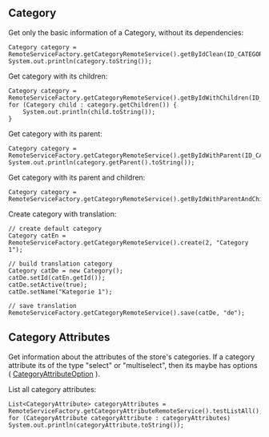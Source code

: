 ## Category ##

Get only the basic information of a Category, without its dependencies:
```
Category category = RemoteServiceFactory.getCategoryRemoteService().getByIdClean(ID_CATEGORY);
System.out.println(category.toString());
```

Get category with its children:
```
Category category = RemoteServiceFactory.getCategoryRemoteService().getByIdWithChildren(ID_CATEGORY);
for (Category child : category.getChildren()) {
    System.out.println(child.toString());
}
```

Get category with its parent:
```
Category category = RemoteServiceFactory.getCategoryRemoteService().getByIdWithParent(ID_CATEGORY);
System.out.println(category.getParent().toString());
```

Get category with its parent and children:
```
Category category = RemoteServiceFactory.getCategoryRemoteService().getByIdWithParentAndChildren(ID_CATEGORY);
```

Create category with translation:
```
// create default category
Category catEn = RemoteServiceFactory.getCategoryRemoteService().create(2, "Category 1");

// build translation category
Category catDe = new Category();
catDe.setId(catEn.getId());
catDe.setActive(true);
catDe.setName("Kategorie 1");
 
// save translation
RemoteServiceFactory.getCategoryRemoteService().save(catDe, "de");
```

## Category Attributes ##
Get information about the attributes of the store's categories. If a category attribute its of the type "select" or "multiselect", then its maybe has options (  [CategoryAttributeOption](http://code.google.com/p/magja/source/browse/trunk/src/main/java/code/google/magja/model/category/CategoryAttributeOption.java) ).

List all category attributes:
```
List<CategoryAttribute> categoryAttributes = RemoteServiceFactory.getCategoryAttributeRemoteService().testListAll();
for (CategoryAttribute categoryAttribute : categoryAttributes) System.out.println(categoryAttribute.toString());
```